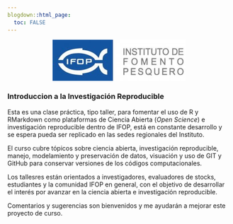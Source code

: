 ```yaml
---
blogdown::html_page:
  toc: FALSE
---
```


<p align="center">
  <img src="/images/Logo_Ifop.jpg">
</p>


### Introduccion a la Investigación Reproducible

Esta es una clase práctica, tipo taller, para fomentar el uso de R y RMarkdown como plataformas de Ciencia Abierta (_Open Science_) e investigación reproducible dentro de IFOP, está en constante desarrollo y se espera pueda ser replicado en las sedes regionales del Instituto.

El curso cubre tópicos sobre ciencia abierta, investigación reproducible, manejo, modelamiento y preservación de datos, visuación y uso de GIT y GitHub para conservar versiones de los códigos computacionales.

Los tallesres están orientados a investigadores, evaluadores de stocks, estudiantes y la comunidad IFOP en general, con el objetivo de desarrollar el interés por avanzar en la ciencia abierta e investigación reproducible.

Comentarios y sugerencias son bienvenidos y me ayudarán a mejorar este proyecto de curso.